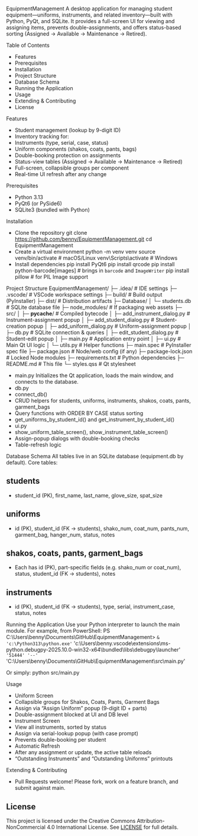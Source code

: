 EquipmentManagement
A desktop application for managing student equipment—uniforms, instruments, and related inventory—built with Python, PyQt, and SQLite. It provides a full-screen UI for viewing and assigning items, prevents double-assignments, and offers status-based sorting (Assigned → Available → Maintenance → Retired).

Table of Contents
- Features
- Prerequisites
- Installation
- Project Structure
- Database Schema
- Running the Application
- Usage
- Extending & Contributing
- License

Features
- Student management (lookup by 9-digit ID)
- Inventory tracking for:
- Instruments (type, serial, case, status)
- Uniform components (shakos, coats, pants, bags)
- Double-booking protection on assignments
- Status-view tables (Assigned → Available → Maintenance → Retired)
- Full-screen, collapsible groups per component
- Real-time UI refresh after any change

Prerequisites
- Python 3.13
- PyQt6 (or PySide6)
- SQLite3 (bundled with Python)

Installation
- Clone the repository
git clone https://github.com/benny/EquipmentManagement.git
cd EquipmentManagement
- Create a virtual environment
python -m venv venv
source venv/bin/activate    # macOS/Linux
venv\Scripts\activate       # Windows
- Install dependencies
pip install PyQt6
pip install qrcode
pip install python-barcode[images]   # brings in `barcode` and `ImageWriter`
pip install pillow                  # for PIL Image support



Project Structure
EquipmentManagement/
├─ .idea/                         # IDE settings
├─ .vscode/                       # VSCode workspace settings
├─ build/                         # Build output (PyInstaller)
├─ dist/                          # Distribution artifacts
├─ Database/
│  └─ students.db                 # SQLite database file
├─ node_modules/                  # If packaging web assets
├─ src/
│  ├─ __pycache__/                # Compiled bytecode
│  ├─ add_instrument_dialog.py    # Instrument-assignment popup
│  ├─ add_student_dialog.py       # Student-creation popup
│  ├─ add_uniform_dialog.py       # Uniform-assignment popup
│  ├─ db.py                       # SQLite connection & queries
│  ├─ edit_student_dialog.py      # Student-edit popup
│  ├─ main.py                     # Application entry point
│  ├─ ui.py                       # Main Qt UI logic
│  └─ utils.py                    # Helper functions
├─ main.spec                      # PyInstaller spec file
├─ package.json                   # Node/web config (if any)
├─ package-lock.json              # Locked Node modules
├─ requirements.txt               # Python dependencies
├─ README.md                      # This file
└─ styles.qss                     # Qt stylesheet



- main.py
Initializes the Qt application, loads the main window, and connects to the database.
- db.py
- connect_db()
- CRUD helpers for students, uniforms, instruments, shakos, coats, pants, garment_bags
- Query functions with ORDER BY CASE status sorting
- get_uniforms_by_student_id() and get_instrument_by_student_id()
- ui.py
- show_uniform_table_screen(), show_instrument_table_screen()
- Assign-popup dialogs with double-booking checks
- Table-refresh logic

Database Schema
All tables live in an SQLite database (equipment.db by default). Core tables:
## students
- student_id (PK), first_name, last_name, glove_size, spat_size
## uniforms
- id (PK), student_id (FK → students),
shako_num, coat_num, pants_num, garment_bag, hanger_num,
status, notes
## shakos, coats, pants, garment_bags
- Each has id (PK), part-specific fields (e.g. shako_num or coat_num),
status, student_id (FK → students), notes
## instruments
- id (PK), student_id (FK → students), type, serial, instrument_case,
status, notes


Running the Application
Use your Python interpreter to launch the main module. For example, from PowerShell:
PS C:\Users\benny\Documents\GitHub\EquipmentManagement> `
  & 'c:\Python313\python.exe' `
    'c:\Users\benny\.vscode\extensions\ms-python.debugpy-2025.10.0-win32-x64\bundled\libs\debugpy\launcher' `
    '51444' '--' `
    'C:\Users\benny\Documents\GitHub\EquipmentManagement\src\main.py'
    
Or simply:
python src/main.py



Usage
- Uniform Screen
- Collapsible groups for Shakos, Coats, Pants, Garment Bags
- Assign via “Assign Uniform” popup (9-digit ID + parts)
- Double-assignment blocked at UI and DB level
- Instrument Screen
- View all instruments, sorted by status
- Assign via serial-lookup popup (with case prompt)
- Prevents double-booking per student
- Automatic Refresh
- After any assignment or update, the active table reloads
- “Outstanding Instruments” and “Outstanding Uniforms” printouts

Extending & Contributing
- Pull Requests welcome! Please fork, work on a feature branch, and submit against main.

## License

This project is licensed under the Creative Commons Attribution-NonCommercial 4.0 
International License. See [LICENSE](LICENSE) for full details.
